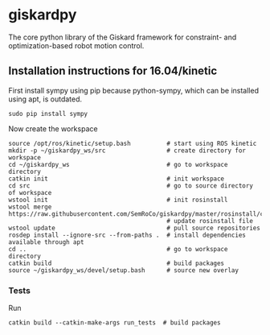 # giskardpy
The core python library of the Giskard framework for constraint- and optimization-based robot motion control.

## Installation instructions for 16.04/kinetic

First install sympy using pip because python-sympy, which can be installed using apt, is outdated.
```
sudo pip install sympy
```

Now create the workspace
```
source /opt/ros/kinetic/setup.bash         	# start using ROS kinetic
mkdir -p ~/giskardpy_ws/src                 # create directory for workspace
cd ~/giskardpy_ws                           # go to workspace directory
catkin init                               	# init workspace
cd src                                    	# go to source directory of workspace
wstool init                               	# init rosinstall
wstool merge https://raw.githubusercontent.com/SemRoCo/giskardpy/master/rosinstall/catkin.rosinstall
                                           	# update rosinstall file
wstool update                              	# pull source repositories
rosdep install --ignore-src --from-paths .	# install dependencies available through apt
cd ..                                      	# go to workspace directory
catkin build 							   	# build packages
source ~/giskardpy_ws/devel/setup.bash 	    # source new overlay
```

### Tests
Run
```
catkin build --catkin-make-args run_tests  # build packages
```
